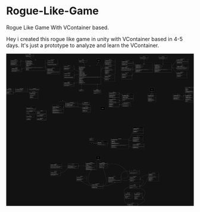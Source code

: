 # Rogue-Like-Game
Rogue Like Game With VContainer based.


Hey i created this rogue like game in unity with VContainer based in 4-5 days.
It's just a prototype to analyze and learn the VContainer.

![alt text](https://github.com/xwbash/Rogue-Like-Game/blob/master/diagram.drawio.png)

